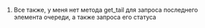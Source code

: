 
1. Все также, у меня нет метода get_tail для запроса последнего элемента очереди, а также запроса его статуса